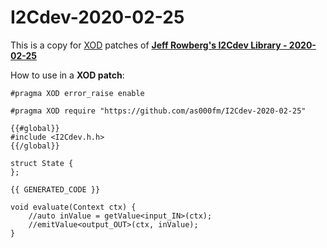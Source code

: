 # I2Cdev-2020-02-25
This is a copy for [XOD](https://xod.io/) patches of **[Jeff Rowberg's I2Cdev Library - 2020-02-25](https://www.i2cdevlib.com/)**

How to use in a **XOD patch**:

````
#pragma XOD error_raise enable

#pragma XOD require "https://github.com/as000fm/I2Cdev-2020-02-25"

{{#global}}
#include <I2Cdev.h.h>
{{/global}}

struct State {
};

{{ GENERATED_CODE }}

void evaluate(Context ctx) {
    //auto inValue = getValue<input_IN>(ctx);
    //emitValue<output_OUT>(ctx, inValue);
}
````
